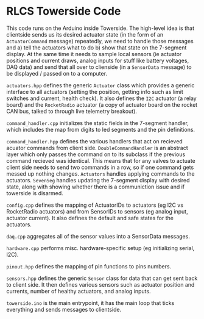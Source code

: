 # RLCS Towerside Code

This code runs on the Arduino inside Towerside. The high-level idea is that clientside sends us its desired actuator state (in the form of an `ActuatorCommand` message) repeatedly, we need to handle those messages and a) tell the actuators what to do b) show that state on the 7-segment display. At the same time it needs to sample local sensors (ie actuator positions and current draws, analog inputs for stuff like battery voltages, DAQ data) and send that all over to clienside (in a `SensorData` message) to be displayed / passed on to a computer.

`actuators.hpp` defines the generic `Actuator` class which provides a generic interface to all actuators (setting the position, getting info such as limit switches and current, health check). It also defines the `I2C` actuator (a relay board) and the `RocketRadio` actuator (a copy of actuator board on the rocket CAN bus, talked to through live telemetry breakout).

`command_handler.cpp` initializes the static fields in the 7-segment handler, which includes the map from digits to led segments and the pin definitions.

`command_handler.hpp` defines the various handlers that act on recieved acuator commands from client side. `DoubleCommandHandler` is an abstract layer which only passes the command on to its subclass if the previous command recieved was identical. This means that for any valves to actuate client side needs to send two commands in a row, so if one command gets messed up nothing changes. `Actuators` handles applying commands to the actuators. `SevenSeg` handles updating the 7-segment display with desired state, along with showing whether there is a communiction issue and if towerside is disarmed.

`config.cpp` defines the mapping of ActuatorIDs to actuators (eg I2C vs RocketRadio actuators) and from SensorIDs to sensors (eg analog input, actuator current). It also defines the default and safe states for the actuators.

`daq.cpp` aggregates all of the sensor values into a SensorData messages.

`hardware.cpp` performs misc. hardware-specific setup (eg initializing serial, I2C).

`pinout.hpp` defines the mapping of pin functions to pins numbers.

`sensors.hpp` defines the generic `Sensor` class for data that can get sent back to client side. It then defines various sensors such as actuator position and currents, number of healthy actuators, and analog inputs.

`towerside.ino` is the main entrypoint, it has the main loop that ticks everything and sends messages to clientside.
